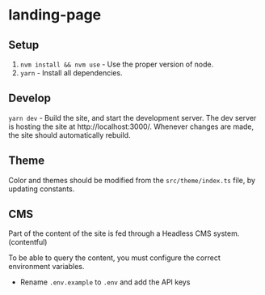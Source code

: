 # landing-page

## Setup
1. `nvm install && nvm use` - Use the proper version of node.
1. `yarn` - Install all dependencies.

## Develop
`yarn dev` - Build the site, and start the development server. The dev server is hosting the site at http://localhost:3000/. Whenever changes are made, the site should automatically rebuild.

## Theme 

Color and themes should be modified from the `src/theme/index.ts` file, by updating constants.

## CMS 

Part of the content of the site is fed through a Headless CMS system. (contentful)

To be able to query the content, you must configure the correct environment variables. 
- Rename `.env.example` to `.env` and add the API keys